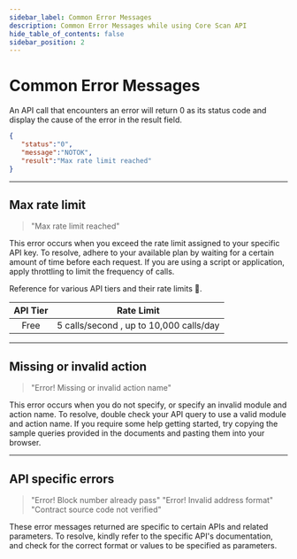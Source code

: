 ```yaml
---
sidebar_label: Common Error Messages
description: Common Error Messages while using Core Scan API
hide_table_of_contents: false
sidebar_position: 2
---
```



# Common Error Messages

An API call that encounters an error will return 0 as its status code and display the cause of the error in the result field.

```json
{
   "status":"0",
   "message":"NOTOK",
   "result":"Max rate limit reached"
}
```

***

## Max rate limit

> "Max rate limit reached"

This error occurs when you exceed the rate limit assigned to your specific API key. To resolve, adhere to your available plan by waiting for a certain amount of time before each request. If you are using a script or application, apply throttling to limit the frequency of calls.

Reference for various API tiers and their rate limits 🚧.

| API Tier |                Rate Limit               |
| :------: | :-------------------------------------: |
|   Free   | 5 calls/second , up to 10,000 calls/day |

***

## Missing or invalid action

> "Error! Missing or invalid action name"

This error occurs when you do not specify, or specify an invalid module and action name. To resolve, double check your API query to use a valid module and action name. If you require some help getting started, try copying the sample queries provided in the documents and pasting them into your browser.

***

## API specific errors

> "Error! Block number already pass" "Error! Invalid address format" "Contract source code not verified"

These error messages returned are specific to certain APIs and related parameters. To resolve, kindly refer to the specific API's documentation, and check for the correct format or values to be specified as parameters.
